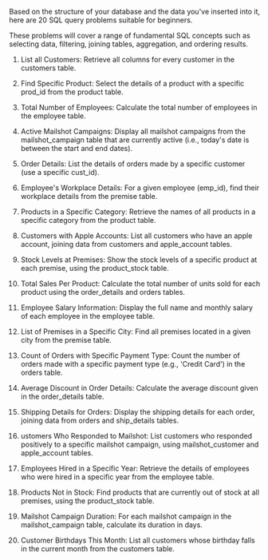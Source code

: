Based on the structure of your database and the data you've inserted into it, here are 20 SQL query problems suitable for beginners. 

These problems will cover a range of fundamental SQL concepts such as selecting data, filtering, joining tables, aggregation, and ordering results.


1. List all Customers: Retrieve all columns for every customer in the customers table.

2. Find Specific Product: Select the details of a product with a specific prod_id from the product table.

3. Total Number of Employees: Calculate the total number of employees in the employee table.

4. Active Mailshot Campaigns: Display all mailshot campaigns from the mailshot_campaign table that are currently active (i.e., today's date is between the start and end dates).

5. Order Details: List the details of orders made by a specific customer (use a specific cust_id).

6. Employee's Workplace Details: For a given employee (emp_id), find their workplace details from the premise table.

7. Products in a Specific Category: Retrieve the names of all products in a specific category from the product table.

8. Customers with Apple Accounts: List all customers who have an apple account, joining data from customers and apple_account tables.

9. Stock Levels at Premises: Show the stock levels of a specific product at each premise, using the product_stock table.

10. Total Sales Per Product: Calculate the total number of units sold for each product using the order_details and orders tables.

11. Employee Salary Information: Display the full name and monthly salary of each employee in the employee table.

12. List of Premises in a Specific City: Find all premises located in a given city from the premise table.

13. Count of Orders with Specific Payment Type: Count the number of orders made with a specific payment type (e.g., 'Credit Card') in the orders table.

14. Average Discount in Order Details: Calculate the average discount given in the order_details table.

15. Shipping Details for Orders: Display the shipping details for each order, joining data from orders and ship_details tables.

16. ustomers Who Responded to Mailshot: List customers who responded positively to a specific mailshot campaign, using mailshot_customer and apple_account tables.

17. Employees Hired in a Specific Year: Retrieve the details of employees who were hired in a specific year from the employee table.

18. Products Not in Stock: Find products that are currently out of stock at all premises, using the product_stock table.

19. Mailshot Campaign Duration: For each mailshot campaign in the mailshot_campaign table, calculate its duration in days.

20. Customer Birthdays This Month: List all customers whose birthday falls in the current month from the customers table.

